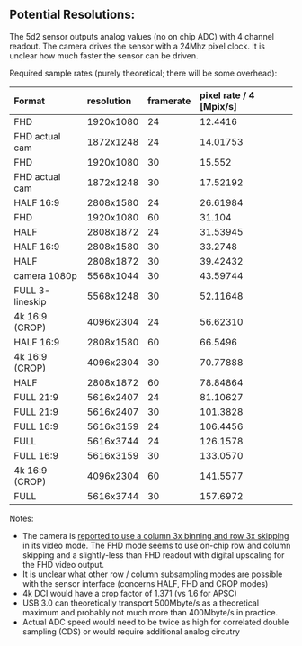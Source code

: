 
## Potential Resolutions:

The 5d2 sensor outputs analog values (no on chip ADC) with 4 channel readout.
The camera drives the sensor with a 24Mhz pixel clock. It is unclear how much faster the sensor can
be driven.

Required sample rates (purely theoretical; there will be some overhead):

| Format          | resolution | framerate | pixel rate / 4 [Mpix/s] |
| :-------------- | :--------- | :-------- | :---------------------- |
| FHD             | 1920x1080  | 24        | 12.4416                 |
| FHD actual cam  | 1872x1248  | 24        | 14.01753                |
| FHD             | 1920x1080  | 30        | 15.552                  |
| FHD actual cam  | 1872x1248  | 30        | 17.52192                | 
| HALF 16:9       | 2808x1580  | 24        | 26.61984                |
| FHD             | 1920x1080  | 60        | 31.104                  |
| HALF            | 2808x1872  | 24        | 31.53945                |
| HALF 16:9       | 2808x1580  | 30        | 33.2748                 |
| HALF            | 2808x1872  | 30        | 39.42432                |
| camera 1080p    | 5568x1044  | 30        | 43.59744                |
| FULL 3-lineskip | 5568x1248  | 30        | 52.11648                |
| 4k 16:9 (CROP)  | 4096x2304  | 24        | 56.62310                |
| HALF 16:9       | 2808x1580  | 60        | 66.5496                 |
| 4k 16:9 (CROP)  | 4096x2304  | 30        | 70.77888                |
| HALF            | 2808x1872  | 60        | 78.84864                |
| FULL 21:9       | 5616x2407  | 24        | 81.10627                |
| FULL 21:9       | 5616x2407  | 30        | 101.3828                |
| FULL 16:9       | 5616x3159  | 24        | 106.4456                |
| FULL            | 5616x3744  | 24        | 126.1578                |
| FULL 16:9       | 5616x3159  | 30        | 133.0570                |
| 4k 16:9 (CROP)  | 4096x2304  | 60        | 141.5577                |
| FULL            | 5616x3744  | 30        | 157.6972                |

Notes:

* The camera is [reported to use a column 3x binning and row 3x skipping](https://www.magiclantern.fm/forum/index.php?topic=16516.0)
  in its video mode. The FHD mode seems to use on-chip row and column skipping and a slightly-less than FHD readout with digital upscaling
  for the FHD video output.
* It is unclear what other row / column subsampling modes are possible with the sensor interface (concerns HALF, FHD and CROP modes)
* 4k DCI would have a crop factor of 1.371 (vs 1.6 for APSC)
* USB 3.0 can theoretically transport 500Mbyte/s as a theoretical maximum and probably not much more than 400Mbyte/s in practice.
* Actual ADC speed would need to be twice as high for correlated double sampling (CDS) or would require additional analog circutry
